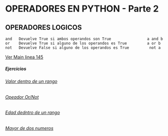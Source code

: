 # OPERADORES EN PYTHON - Parte 2
## OPERADORES LOGICOS

    and   Devuelve True si ambos operandos son True                a and b
    or    Devuelve True si alguno de los operandos es True         a or b
    not   Devuelve False si alguno de los operandos es True         not a

[Ver Main linea 145](/Clases/leccion1/main.py) 


##### Ejercicios
###### [Valor dentro de un rango](/Ejercicios/ejercicioValorRango.py) 
###### [Opeador Or/Not](/Ejercicios/ejercicioOrNot.py) 
###### [Edad dedntro de un rango](/Ejercicios/edadRango.py)
###### [Mayor de dos numeros](/Ejercicios/edadRango.py)
